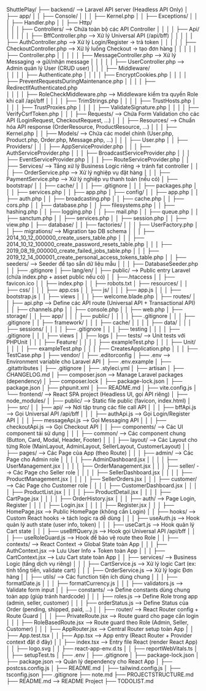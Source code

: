 ShuttlePlay/
├── backend/                                --> Laravel API server (Headless API Only)
│   ├── app/
│   │   ├── Console/
│   │   │   ├── Kernel.php
│   │   ├── Exceptions/
│   │   │   ├── Handler.php
│   │   ├── Http/                          
│   │   │   ├── Controllers/                --> Chứa toàn bộ các API Controller
│   │   │   │   ├── Api/
│   │   │   │   │   ├── BffController.php          --> Xử lý Universal API (/api/bff)
│   │   │   │   │   ├── AuthController.php         --> Xử lý Login/Register → trả token
│   │   │   │   │   ├── CheckoutController.php     --> Xử lý luồng Checkout → tạo đơn hàng
│   │   │   │   │   ├── Controller.php
│   │   │   │   │   ├── MessageController.php      --> Xử lý Messaging → gửi/nhận message
│   │   │   │   │   ├── UserController.php         --> Admin quản lý User (CRUD user)
│   │   │   ├── Middleware/   
│   │   │   │   ├── Authenticate.php
│   │   │   │   ├── EncryptCookies.php
│   │   │   │   ├── PreventRequestsDuringMaintenance.php
│   │   │   │   ├── RedirectIfAuthenticated.php              
│   │   │   │   ├── RoleCheckMiddleware.php        --> Middleware kiểm tra quyền Role khi call /api/bff
│   │   │   │   ├── TrimStrings.php
│   │   │   │   ├── TrustHosts.php
│   │   │   │   ├── TrustProxies.php
│   │   │   │   ├── ValidateSignature.php
│   │   │   │   ├── VerifyCsrfToken.php
│   │   │   ├── Requests/                   --> Chứa Form Validation cho các API (LoginRequest, CheckoutRequest, ...)
│   │   │   ├── Resources/                  --> Chuẩn hóa API response (OrderResource, ProductResource, ...)
│   │   │   ├── Kernel.php
│   │   ├── Models/                         --> Chứa các model chính (User.php, Product.php, Order.php, Message.php, ...)
│   │   │   ├── User.php
│   │   ├── Providers/
│   │   │   ├── AppServiceProvider.php
│   │   │   ├── AuthServiceProvider.php
│   │   │   ├── BroadcastServiceProvider.php
│   │   │   ├── EventServiceProvider.php
│   │   │   ├── RouteServiceProvider.php
│   │   ├── Services/                       --> Tầng xử lý Business Logic riêng → tránh fat controller
│   │   │   ├── OrderService.php                  --> Xử lý nghiệp vụ đặt hàng
│   │   │   ├── PaymentService.php                --> Xử lý nghiệp vụ thanh toán (nếu có)
│   ├── bootstrap/
│   │   ├── cache/
│   │   │   ├── .gitignore
│   │   │   ├── packages.php
│   │   │   ├── services.php
│   │   ├── app.php
│   ├── config/
│   │   ├── app.php
│   │   ├── auth.php
│   │   ├── broadcasting.php
│   │   ├── cache.php
│   │   ├── cors.php
│   │   ├── database.php
│   │   ├── filesystems.php
│   │   ├── hashing.php
│   │   ├── logging.php
│   │   ├── mail.php
│   │   ├── queue.php
│   │   ├── sanctum.php
│   │   ├── services.php
│   │   ├── session.php
│   │   ├── view.php
│   ├── database/
│   │   ├── factories/
│   │   │   ├── UserFactory.php
│   │   ├── migrations/                     --> Migration tạo DB schema
│   │   │   ├── 2014_10_12_000000_create_users_table.php
│   │   │   ├── 2014_10_12_100000_create_password_resets_table.php
│   │   │   ├── 2019_08_19_000000_create_failed_jobs_table.php
│   │   │   ├── 2019_12_14_000001_create_personal_access_tokens_table.php
│   │   ├── seeders/                        --> Seeder để tạo sẵn dữ liệu mẫu
│   │   │   ├── DatabaseSeeder.php
│   │   ├── .gitignore
│   ├── lang/en/
│   ├── public/                             --> Public entry Laravel (chứa index.php + asset public nếu có)
│   │   ├──.htaccess
│   │   ├── favicon.ico
│   │   ├── index.php
│   │   ├── robots.txt
│   ├── resources/
│   │   ├── css/
│   │   │   ├── app.css
│   │   ├── js/
│   │   │   ├── app.js
│   │   │   ├── bootstrap.js
│   │   ├── views
│   │   │   ├── welcome.blade.php
│   ├── routes/
│   │   ├── api.php                         --> Define các API route (Universal API + Transactional API)
│   │   ├── channels.php
│   │   ├── console.php
│   │   ├── web.php
│   ├── storage/
│   │   ├── app/
│   │   │   ├── public/
│   │   │   │   ├── .gitignore
│   │   │   ├── .gitignore
│   │   ├── framework/
│   │   │   ├── cache/
│   │   │   │   ├── data/
│   │   │   ├── sessions/
│   │   │   │   ├── .gitignore
│   │   │   ├── testing
│   │   │   │   ├── .gitignore
│   │   │   ├── views
│   │   ├── logs
│   ├── tests/                              --> Unit tests với PHPUnit
│   │   │   ├── Feature/
│   │   │   │   ├── exampleTest.php
│   │   │   ├── Unit/
│   │   │   │   ├── exampleTest.php
│   │   │   ├── CreatesApplication.php
│   │   │   ├── TestCase.php
│   ├── vendor/
│   ├── .editorconfig
│   ├── .env                                --> Environment variable cho Laravel API
│   ├── .env.example
│   ├── .gitattributes
│   ├── .gitignore
│   ├── .styleci.yml
│   ├── artisan
│   ├── CHANGELOG.md
│   ├── composer.json                       --> Manage Laravel packages (dependency)
│   ├── composer.lock
│   ├── package-lock.json
│   ├── package.json
│   ├── phpunit.xml
│   ├── README.md
│   ├── vite.config.js
│
└── frontend/                               --> React SPA project (Headless UI, gọi API riêng)
│    ├── node_modules/
│    ├── public/                             --> Static file public (favicon, index.html)
│    ├── src/
│    │   ├── api/                            --> Nơi tập trung các file call API
│    │   │   ├── bffApi.js                        --> Gọi Universal API /api/bff
│    │   │   ├── authApi.js                       --> Gọi Login/Register API
│    │   │   ├── messageApi.js                    --> Gọi Messaging API
│    │   │   ├── checkoutApi.js                   --> Gọi Checkout API
│    │   ├── components/                     --> Các UI component tái sử dụng
│    │   │   ├── common/                          --> Các component chung (Button, Card, Modal, Header, Footer)
│    │   │   ├── layout/                          --> Các Layout cho từng Role (MainLayout, AdminLayout, SellerLayout, CustomerLayout)
│    │   ├── pages/                          --> Các Page của App (theo Route)
│    │   │   ├── admin/                           --> Các Page cho Admin role
│    │   │   │   ├── AdminDashboard.jsx
│    │   │   │   ├── UserManagement.jsx
│    │   │   │   ├── OrderManagement.jsx
│    │   │   ├── seller/                          --> Các Page cho Seller role
│    │   │   │   ├── SellerDashboard.jsx
│    │   │   │   ├── ProductManagement.jsx
│    │   │   │   ├── SellerOrders.jsx
│    │   │   ├── customer/                        --> Các Page cho Customer role
│    │   │   │   ├── CustomerDashboard.jsx
│    │   │   │   ├── ProductList.jsx
│    │   │   │   ├── ProductDetail.jsx
│    │   │   │   ├── CartPage.jsx
│    │   │   │   ├── OrderHistory.jsx
│    │   │   ├── auth/                            --> Page Login, Register
│    │   │   │   ├── Login.jsx
│    │   │   │   ├── Register.jsx
│    │   │   ├── HomePage.jsx                     --> Public HomePage (không cần Login)
│    │   ├── hooks/                           --> Custom React hooks → tách logic ra dễ dùng
│    │   │   ├── useAuth.js                       --> Hook quản lý auth state (user info, token)
│    │   │   ├── useCart.js                       --> Hook quản lý Cart state
│    │   │   ├── useBffQuery.js                   --> Hook gọi Universal API /api/bff
│    │   │   ├── useRoleGuard.js                  --> Hook để bảo vệ route theo Role
│    │   ├── contexts/                        --> React Context → Global State toàn App
│    │   │   ├── AuthContext.jsx                  --> Lưu User Info + Token toàn App
│    │   │   ├── CartContext.jsx                  --> Lưu Cart state toàn App
│    │   ├── services/                        --> Business Logic (tầng dịch vụ riêng)
│    │   │   ├── CartService.js                   --> Xử lý logic Cart (ex: tính tổng tiền, validate cart)
│    │   │   ├── OrderService.js                  --> Xử lý logic Đơn hàng
│    │   ├── utils/                           --> Các function tiện ích dùng chung
│    │   │   ├── formatDate.js
│    │   │   ├── formatCurrency.js
│    │   │   ├── validators.js                   --> Validate form input
│    │   ├── constants/                       --> Define constants dùng chung toàn app (giúp tránh hardcode)
│    │   │   ├── roles.js                         --> Define Role trong app (admin, seller, customer)
│    │   │   ├── orderStatus.js                   --> Define Status của Order (pending, shipped, paid, ...)
│    │   ├── router/                          --> React Router config + Route Guard
│    │   │   ├── PrivateRoute.jsx                 --> Route guard cho page cần login
│    │   │   ├── RoleBasedRoute.jsx               --> Route guard theo Role (Admin, Seller, Customer)
│    │   │   ├── AppRouter.jsx                    --> Central Router setup toàn App
│    │   ├── App.test.tsx
│    │   ├── App.tsx                          --> App entry (React Router + Provider context đặt ở đây)
│    │   ├── index.tsx                        --> Entry file React (render React App)
│    │   ├── logo.svg
│    │   ├── react-app-env.d.ts
│    │   ├── reportWebVitals.ts
│    │   ├── setupTest.ts
│    ├── .env
│    ├── .gitignore
│    ├── package-lock.json
│    ├── package.json                       --> Quản lý dependency cho React App
│    ├── postcss.config.js
│    ├── README.md
│    ├── tailwind.config.js
│    ├── tsconfig.json
├── .gitignore
├── note.md
├── PROJECTSTRUCTURE.md
├── README.md                          --> README Project
├── TODOLIST.md
